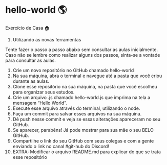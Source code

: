 # hello-world :earth_americas:

Exercício de Casa :house:
1. Utilizando as novas ferramentas

Tente fazer o passo a passo abaixo sem consultar as aulas inicialmente. Caso não se lembre como realizar alguns dos passos, sinta-se a vontade para consultar as aulas.

  1. Crie um novo repositório no GitHub chamado hello-world
  2. Na sua máquina, abra o terminal e navegue até a pasta que você criou durante as aulas.
  3. Clone esse repositório na sua máquina, na pasta que você escolheu para organizar seus estudos.
  4. Crie um arquivo .js chamado hello-world.js que imprima na tela a mensagem “Hello World”.
  5. Execute esse arquivo através do terminal, utilizando o node.
  6. Faça um commit para salvar esses arquivos na sua máquina.
  7. Dê push nesse commit e veja se essas alterações apareceram no seu GitHub.
  8. Se aparecer, parabéns! Já pode mostrar para sua mãe o seu BELO GitHub.
  9. Compartilhe o link do seu GitHub com seus colegas e com a gente enviando o link no canal #git-hub do Discord!
  10. EXTRA: Modificar o arquivo README.md para explicar do que se trata esse repositório
